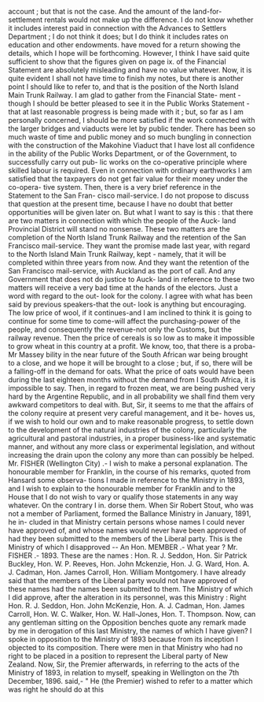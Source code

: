 account ; but that is not the case. And the amount of the land-for-settlement rentals would not make up the difference. I do not know whether it includes interest paid in connection with the Advances to Settlers Department ; I do not think it does; but I do think it includes rates on education and other endowments. have moved for a return showing the details, which I hope will be forthcoming. However, I think I have said quite sufficient to show that the figures given on page ix. of the Financial Statement are absolutely misleading and have no value whatever. Now, it is quite evident I shall not have time to finish my notes, but there is another point I should like to refer to, and that is the position of the North Island Main Trunk Railway. I am glad to gather from the Financial State- ment - though I should be better pleased to see it in the Public Works Statement -that at last reasonable progress is being made with it ; but, so far as I am personally concerned, I should be more satisfied if the work connected with the larger bridges and viaducts were let by public tender. There has been so much waste of time and public money and so much bungling in connection with the construction of the Makohine Viaduct that I have lost all confidence in the ability of the Public Works Department, or of the Government, to successfully carry out pub- lic works on the co-operative principle where skilled labour is required. Even in connection with ordinary earthworks I am satisfied that the taxpayers do not get fair value for their money under the co-opera- tive system. Then, there is a very brief reference in the Statement to the San Fran- cisco mail-service. I do not propose to discuss that question at the present time, because I have no doubt that better opportunities will be given later on. But what I want to say is this : that there are two matters in connection with which the people of the Auck- land Provincial District will stand no nonsense. These two matters are the completion of the North Island Trunk Railway and the retention of the San Francisco mail-service. They want the promise made last year, with regard to the North Island Main Trunk Railway, kept - namely, that it will be completed within three years from now. And they want the retention of the San Francisco mail-service, with Auckland as the port of call. And any Government that does not do justice to Auck- land in reference to these two matters will receive a very bad time at the hands of the electors. Just a word with regard to the out- look for the colony. I agree with what has been said by previous speakers-that the out- look is anything but encouraging. The low price of wool, if it continues-and I am inclined to think it is going to continue for some time to come-will affect the purchasing-power of the people, and consequently the revenue-not only the Customs, but the railway revenue. Then the price of cereals is so low as to make it impossible to grow wheat in this country at a profit. We know, too, that there is a proba- Mr Massey bility in the near future of the South African war being brought to a close, and we hope it will be brought to a close ; but, if so, there will be a falling-off in the demand for oats. What the price of oats would have been during the last eighteen months without the demand from I South Africa, it is impossible to say. Then, in regard to frozen meat, we are being pushed very hard by the Argentine Republic, and in all probability we shall find them very awkward competitors to deal with. But, Sir, it seems to me that the affairs of the colony require at present very careful management, and it be- hoves us, if we wish to hold our own and to make reasonable progress, to settle down to the development of the natural industries of the colony, particularly the agricultural and pastoral industries, in a proper business-like and systematic manner, and without any more class or experimental legislation, and without increasing the drain upon the colony any more than can possibly be helped. Mr. FISHER (Wellington City) .- I wish to make a personal explanation. The honourable member for Franklin, in the course of his remarks, quoted from Hansard some observa- tions I made in reference to the Ministry in 1893, and I wish to explain to the honourable member for Franklin and to the House that I do not wish to vary or qualify those statements in any way whatever. On the contrary I in. dorse them. When Sir Robert Stout, who was not a member of Parliament, formed the Ballance Ministry in January, 1891, he in- cluded in that Ministry certain persons whose names I could never have approved of, and whose names would never have been approved of had they been submitted to the members of the Liberal party. This is the Ministry of which I disapproved -- An Hon. MEMBER .- What year ? Mr. FISHER .- 1893. These are the names : Hon. R. J. Seddon, Hon. Sir Patrick Buckley, Hon. W. P. Reeves, Hon. John Mckenzie, Hon. J. G. Ward, Hon. A. J. Cadman, Hon. James Carroll, Hon. William Montgomery. I have already said that the members of the Liberal party would not have approved of these names had the names been submitted to them. The Ministry of which I did approve, after the alteration in its personnel, was this Ministry : Right Hon. R. J. Seddon, Hon. John McKenzie, Hon. A. J. Cadman, Hon. James Carroll, Hon. W. C. Walker, Hon. W. Hall-Jones, Hon. T. Thompson. Now, can any gentleman sitting on the Opposition benches quote any remark made by me in derogation of this last Ministry, the names of which I have given? I spoke in opposition to the Ministry of 1893 because from its inception I objected to its composition. There were men in that Ministry who had no right to be placed in a position to represent the Liberal party of New Zealand. Now, Sir, the Premier afterwards, in referring to the acts of the Ministry of 1893, in relation to myself, speaking in Wellington on the 7th December, 1896. said,- " He (the Premier) wished to refer to a matter which was right he should do at this 
